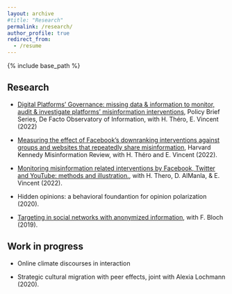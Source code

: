 ```yaml
---
layout: archive
#title: "Research"
permalink: /research/
author_profile: true
redirect_from:
  - /resume
---
```


{% include base_path %}

Research
---

* [Digital Platforms’ Governance: missing data & information to monitor, audit & investigate platforms’ misinformation interventions](https://hal-sciencespo.archives-ouvertes.fr/hal-03711842), Policy Brief Series, De Facto Observatory of Information, with H. Théro, E. Vincent (2022)

* [Measuring the effect of Facebook’s downranking interventions against groups and websites that repeatedly share misinformation](https://misinforeview.hks.harvard.edu/article/measuring-the-effect-of-facebooks-downranking-interventions-against-groups-and-websites-that-repeatedly-share-misinformation/), Harvard Kennedy Misinformation Review, with H. Théro and E. Vincent (2022).

* [Monitoring misinformation related interventions by Facebook, Twitter and YouTube: methods and illustration.](https://hal.archives-ouvertes.fr/hal-03662191), with H. Thero, D. AlManla, & E. Vincent (2022).

* Hidden opinions: a behavioral foundantion for opinion polarization (2020).

* [Targeting in social networks with anonymized information](https://arxiv.org/abs/2001.03122),  with F. Bloch (2019).


Work in progress 
---

* Online climate discourses in interaction

* Strategic cultural migration with peer effects, joint with Alexia Lochmann (2020).



